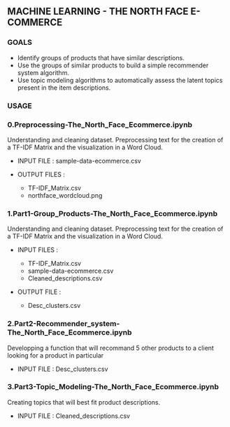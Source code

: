 ## MACHINE LEARNING - THE NORTH FACE E-COMMERCE

### GOALS
- Identify groups of products that have similar descriptions.
- Use the groups of similar products to build a simple recommender system algorithm.
- Use topic modeling algorithms to automatically assess the latent topics present in the item descriptions.

### USAGE

### 0.Preprocessing-The_North_Face_Ecommerce.ipynb
Understanding and cleaning dataset. Preprocessing text for the creation of a TF-IDF Matrix and the visualization in a Word Cloud.

- INPUT FILE : sample-data-ecommerce.csv

- OUTPUT FILES :
  - TF-IDF_Matrix.csv
  - northface_wordcloud.png
  
### 1.Part1-Group_Products-The_North_Face_Ecommerce.ipynb
Understanding and cleaning dataset. Preprocessing text for the creation of a TF-IDF Matrix and the visualization in a Word Cloud.

- INPUT FILES : 
    - TF-IDF_Matrix.csv
    - sample-data-ecommerce.csv
    - Cleaned_descriptions.csv

- OUTPUT FILE :
    - Desc_clusters.csv

### 2.Part2-Recommender_system-The_North_Face_Ecommerce.ipynb
Developping a function that will recommand 5 other products to a client looking for a product in particular

- INPUT FILE : Desc_clusters.csv

### 3.Part3-Topic_Modeling-The_North_Face_Ecommerce.ipynb
Creating topics that will best fit product descriptions.

- INPUT FILE : Cleaned_descriptions.csv
